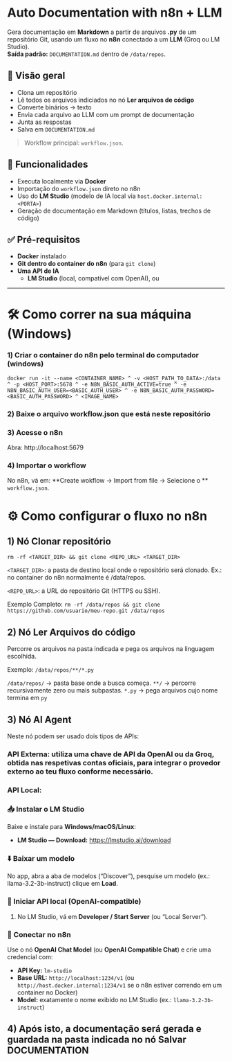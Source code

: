 # Auto Documentation with n8n + LLM

Gera documentação em **Markdown** a partir de arquivos **.py** de um repositório Git, usando um fluxo no **n8n** conectado a um **LLM** (Groq ou LM Studio).  
**Saída padrão:** `DOCUMENTATION.md` dentro de `/data/repos`.

## 📌 Visão geral
- Clona um repositório  
- Lê todos os arquivos indiciados no nó **Ler arquivos de código**
- Converte binários → texto  
- Envia cada arquivo ao LLM com um prompt de documentação  
- Junta as respostas  
- Salva em `DOCUMENTATION.md`  

> Workflow principal: `workflow.json`.

## 🔧 Funcionalidades
- Executa localmente via **Docker**
- Importação do `workflow.json` direto no n8n
- Uso do **LM Studio** (modelo de IA local via `host.docker.internal:<PORTA>`)
- Geração de documentação em Markdown (títulos, listas, trechos de código)

## ✅ Pré-requisitos
- **Docker** instalado
- **Git dentro do container do n8n** (para `git clone`)
- **Uma API de IA** 
  - **LM Studio** (local, compatível com OpenAI), ou
---

# 🛠️ Como correr na sua máquina (Windows)

### 1) Criar o container do n8n pelo terminal do computador (windows)

`docker run -it --name <CONTAINER_NAME> ^
  -v <HOST_PATH_TO_DATA>:/data ^
  -p <HOST_PORT>:5678 ^
  -e N8N_BASIC_AUTH_ACTIVE=true ^
  -e N8N_BASIC_AUTH_USER=<BASIC_AUTH_USER> ^
  -e N8N_BASIC_AUTH_PASSWORD=<BASIC_AUTH_PASSWORD> ^
  <IMAGE_NAME>`

### 2) Baixe o arquivo **workflow.json** que está neste repositório

### 3) Acesse o n8n 

Abra: http://localhost:5679
  
### 4) Importar o workflow

No n8n, vá em: **Create wokflow → Import from file → Selecione o ** `workflow.json`.

# ⚙️ Como configurar o fluxo no n8n

## 1) Nó **Clonar repositório** 

`rm -rf <TARGET_DIR> && git clone <REPO_URL> <TARGET_DIR>`

`<TARGET_DIR>`: a pasta de destino local onde o repositório será clonado.
Ex.: no container do n8n normalmente é /data/repos.

`<REPO_URL>`: a URL do repositório Git (HTTPS ou SSH).

Exemplo Completo:
`rm -rf /data/repos && git clone https://github.com/usuario/meu-repo.git /data/repos`

## 2) Nó **Ler Arquivos do código**

Percorre os arquivos na pasta indicada e pega os arquivos na linguagem escolhida.

Exemplo:
`/data/repos/**/*.py`

`/data/repos/` → pasta base onde a busca começa.
`**/` → percorre recursivamente zero ou mais subpastas.
`*.py` → pega arquivos cujo nome termina em `py`

## 3) Nó **AI Agent**

Neste nó podem ser usado dois tipos de APIs:

### **API Externa**: utiliza uma chave de API da OpenAI ou da Groq, obtida nas respetivas contas oficiais, para integrar o provedor externo ao teu fluxo conforme necessário.
### **API Local**: 
### 📥 Instalar o LM Studio

Baixe e instale para **Windows/macOS/Linux**:
- **LM Studio — Download:** https://lmstudio.ai/download

### ⬇️ Baixar um modelo

No app, abra a aba de modelos (“Discover”), pesquise um modelo (ex.: llama-3.2-3b-instruct) clique em **Load**.  

### 🔌 Iniciar API local (OpenAI-compatible)

1. No LM Studio, vá em **Developer / Start Server** (ou “Local Server”).  

### 🔗 Conectar no n8n

Use o nó **OpenAI Chat Model** (ou **OpenAI Compatible Chat**) e crie uma credencial com:
- **API Key:** `lm-studio`
- **Base URL:** `http://localhost:1234/v1` (ou `http://host.docker.internal:1234/v1` se o n8n estiver correndo em um container no Docker)
- **Model:** exatamente o nome exibido no LM Studio (ex.: `llama-3.2-3b-instruct`)

## 4) Após isto, a documentação será gerada e guardada na pasta indicada no nó **Salvar DOCUMENTATION** 







